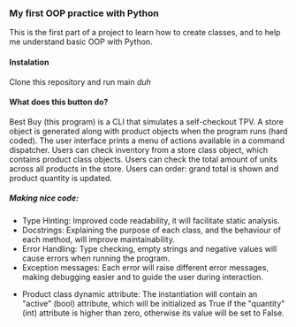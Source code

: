 ### My first OOP practice with Python

This is the first part of a project to learn how to create classes, and to help me understand basic OOP with Python.

#### Instalation

Clone this repository and run main *duh*

#### What does this button do?

Best Buy (this program) is a CLI that simulates a self-checkout TPV.
A store object is generated along with product objects when the program runs (hard coded).
The user interface prints a menu of actions available in a command dispatcher.
Users can check inventory from a store class object, which contains product class objects.
Users can check the total amount of units across all products in the store.
Users can order: grand total is shown and product quantity is updated.


##### Making nice code:

+ Type Hinting: Improved code readability, it will facilitate static analysis.
+ Docstrings: Explaining the purpose of each class, and the behaviour of each method, will improve maintainability.
+ Error Handling: Type checking, empty strings and negative values will cause errors when running the program.
+ Exception messages: Each error will raise different error messages, making debugging easier and to guide the user during interaction.

* Product class dynamic attribute: The instantiation will contain an "active" (bool) attribute, which will be initialized as True if the "quantity" (int) attribute is higher than zero, otherwise its value will be set to False.